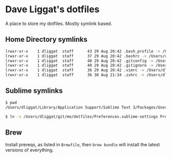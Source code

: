 # Dave Liggat's dotfiles

A place to store my dotfiles. Mostly symlink based.

## Home Directory symlinks
```bash
lrwxr-xr-x    1 dliggat  staff      43 29 Aug 20:42 .bash_profile -> /Users/dliggat/git/me/dotfiles/bash_profile
lrwxr-xr-x    1 dliggat  staff      37 29 Aug 20:42 .bashrc -> /Users/dliggat/git/me/dotfiles/bashrc
lrwxr-xr-x    1 dliggat  staff      40 29 Aug 20:42 .gitconfig -> /Users/dliggat/git/me/dotfiles/gitconfig
lrwxr-xr-x    1 dliggat  staff      40 29 Aug 20:42 .gitignore -> /Users/dliggat/git/me/dotfiles/gitignore
lrwxr-xr-x    1 dliggat  staff      36 29 Aug 20:42 .vimrc -> /Users/dliggat/git/me/dotfiles/vimrc
lrwxr-xr-x    1 dliggat  staff      36 30 Aug 21:34 .zshrc -> /Users/dliggat/git/me/dotfiles/zshrc
```

## Sublime symlinks
```bash
$ pwd
/Users/dliggat/Library/Application Support/Sublime Text 3/Packages/User

$ ln -s /Users/dliggat/git/me/dotfiles/Preferences.sublime-settings Preferences.sublime-settings
```

## Brew

Install prereqs, as listed in `Brewfile`, then `brew bundle` will install the latest versions of everything.
